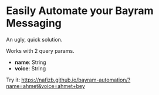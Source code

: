 # Easily Automate your Bayram Messaging

An ugly, quick solution.

Works with 2 query params.
* **name**: String
* **voice**: String

Try it: https://nafizb.github.io/bayram-automation/?name=ahmet&voice=ahmet+bey